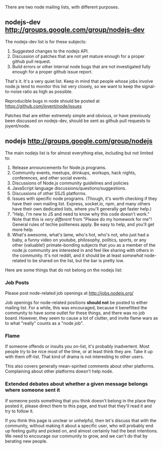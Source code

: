 There are two node mailing lists, with different purposes.

## nodejs-dev http://groups.google.com/group/nodejs-dev

The nodejs-dev list is for these subjects:

1. Suggested changes to the nodejs API.
2. Discussion of patches that are not yet mature enough for a proper github pull request.
3. Build errors or other internal node bugs that are not investigated fully enough for a proper github issue report.

That's it.  It's a very quiet list.  Keep in mind that people whose jobs involve node.js tend to monitor this list very closely, so we want to keep the signal-to-noise ratio as high as possible.

Reproducible bugs in node should be posted at https://github.com/joyent/node/issues

Patches that are either extremely simple and obvious, or have previously been discussed on nodejs-dev, should be sent as github pull requests to joyent/node.

## nodejs http://groups.google.com/group/nodejs

The main nodejs list is for almost everything else, including but not limited to:

1. Release announcements for Node.js programs.
2. Community events, meetups, drinkups, workups, hack nights, conferences, and other social events.
3. Discussions of Node.js community guidelines and policies
4. JavaScript language discussions/questions/suggestions.
5. Discussions of other SSJS platforms.
6. Issues with specific node programs.  (Though, it's worth checking if they have their own mailing list.  Express, socket.io, npm, and many others have their own dedicated lists, where you'll generally get faster help.)
7. "Help, I'm new to JS and need to know why this code doesn't work."  Note that this is *very different* from "Please do my homework for me"!  General rules of techie politeness apply.  Be easy to help, and you'll get more help.
8. What's awesome, what's lame, who's hot, who's not, who just had a baby, a funny video on youtube, philosophy, politics, sports, or any other (valuable!) primate-bonding subjects that you as a member of the node.js community are interested in and feel like sharing with others in the community.  It's not reddit, and it should be at least *somewhat* node-related to be shared on the list, but the bar is pretty low.

Here are some things that do not belong on the nodejs list:

### Job Posts

Please post node-related job openings at http://jobs.nodejs.org/

Job openings for node-related positions **should not** be posted to either mailing list.  For a while, this was encouraged, because it benefitted the community to have some outlet for these things, and there was no job board.  However, they seem to cause a lot of clutter, and invite flame wars as to what "really" counts as a "node job".

### Flame

If someone offends or insults you on-list, it's probably inadvertent.  Most people try to be nice most of the time, or at least think they are.  Take it up with them off-list.  That kind of drama is not interesting to other users.

This also covers generally mean-spirited comments about other platforms.  Complaining about other platforms doesn't help node.

### Extended debates about whether a given message belongs where someone sent it

If someone posts something that you think doesn't belong in the place they posted it, please direct them to this page, and trust that they'll read it and try to follow it.

If you think this page is unclear or unhelpful, then let's discuss that with the community, without making it about a specific user, who will probably end up feeling guilty and picked on, and almost certainly had the best intentions.  We need to encourage our community to grow, and we can't do that by berating new people.